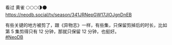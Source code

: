 看过 黄雀 🌕🌕🌕🌗🌑   
<https://neodb.social/tv/season/341JRNepGW17JIOJgnDnEB>

有些关键的地方被剪了，跟《异物志》一样，有些集，只保留剪掉后的时长，比如第 5 集剪得只有 12 分钟，那就只保留 12 分钟，也挺好。  
[#NeoDB](https://e5n.cc/tags/NeoDB)

